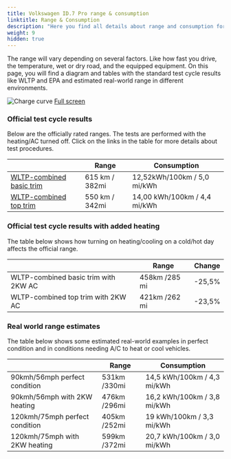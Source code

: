 ```yaml
---
title: Volkswagen ID.7 Pro range & consumption
linktitle: Range & Consumption
description: "Here you find all details about range and consumption for Volkswagen ID.7 Pro."
weight: 9
hidden: true
---
```

<!-- markdownlint-disable MD033 -->
<object type="image/svg+xml" data="../modelnavigation.svg"></object>

The range will vary depending on several factors. Like how fast you drive, the temperature, wet or dry road, and the equipped equipment. On this page, you will find a diagram and tables with the standard test cycle results like WLTP and EPA and estimated real-world range in different environments. 

![Charge curve](../range.svg  "Range information")
[Full screen](../range.svg)

### Official test cycle results

Below are the officially rated ranges. The tests are performed with the heating/AC turned off. Click on the links in the table for more details about test procedures. 

| | Range  | Consumption  |
|----|-----|------|
| [WLTP-combined basic trim](../../../../../guides/understandingrange/wltp/) | 615 km / 382mi |12,52kWh/100km / 5,0 mi/kWh | 
| [WLTP-combined top trim](../../../../../guides/understandingrange/wltp/) | 550 km / 342mi | 14,00 kWh/100km / 4,4 mi/kWh | 

### Official test cycle results with added heating

The table below shows how turning on heating/cooling on a cold/hot day affects the official range. 

| | Range  | Change  |
|----|-----|------|
| WLTP-combined basic trim with 2KW AC | 458km /285 mi | -25,5%|
| WLTP-combined top trim with 2KW AC | 421km /262 mi | -23,5%|

### Real world range estimates

The table below shows some estimated real-world examples in perfect condition and in conditions needing A/C to heat or cool vehicles. 

| | Range  | Consumption  |
|----|-----|------|
| 90kmh/56mph perfect condition | 531km /330mi| 14,5 kWh/100km / 4,3 mi/kWh |
| 90kmh/56mph with 2KW heating | 476km /296mi| 16,2 kWh/100km / 3,8 mi/kWh |
| 120kmh/75mph perfect condition | 405km /252mi| 19 kWh/100km / 3,3 mi/kWh |
| 120kmh/75mph with 2KW heating | 599km /372mi| 20,7 kWh/100km / 3,0 mi/kWh |
